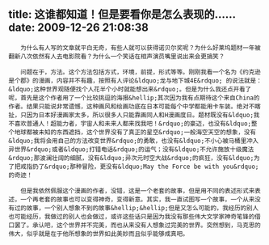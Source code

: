 title: 这谁都知道！但是要看你是怎么表现的……
date: 2009-12-26 21:08:38
---

    　　为什么有人写的文章就平白无奇，有些人就可以获得诺贝尔奖呢？为什么好莱坞题材一年被翻新八次依然有人去电影院看？为什么一个笑话在相声演员嘴里说出来会更搞笑？

    　　问题在于，方法。这个方法包括方式，环境，前提，形式等等。刚刚我看一个名为《约克逊是个郡》的漫画，内容并不有趣，按照有人评论&ldquo;龙与地下城4E&rdquo; 的说法就是：&ldquo;这种世界观随便找个人花半个小时就能想出来&rdquo;。但是为什么我还点开看了呢，首先是这个作者用了一个比较挑逗的海报&hellip;其次因为我有点期待这个来自China的作者。结果只能说非常遗憾，这种画风和绘画功底在日本可能每个中学都能用卡车装。绝对不瞎扯，只因为日本好漫画家太多，所以很多人只能靠画同人和H漫画度日。题材既没有&ldquo;我不喜欢普通人！超能力者，宇宙人和未来人都来找我吧！&rdquo;的豪迈，也没有&ldquo;整个地球都被未知的东西遮挡，这个世界没有了真正的星空&rdquo;一般海空天空的想象，没有&ldquo;我将会用自己的方法改变世界&rdquo;的勇敢，也没有&ldquo;不小心被马桶里冲入异世界&rdquo;或者&ldquo;打错电话&rdquo;的运气；没有&ldquo;不允许施放十级魔法&rdquo;那波澜壮阔的细腻，没有&ldquo;异次元时空大战&rdquo;的疯狂，没有&ldquo;为了把戒指扔了&rdquo;那种冒险，更没有&ldquo;May the Force be with you&rdquo;的奇迹！

    　　但是我依然佩服这个漫画的作者，没错，这是一个老套的故事，但是用不同的表述形式来表述，一个再老套的故事也可以变得神奇，变得新意。其实，我一直试图写一个故事，一个从来没有过的故事，一个别人想象不到的故事&hellip;&hellip;但是又怎么可能的，我经历的别人也可能经历，我做过的别人也会做过，或许这些话只是因为我没有那些伟大文学家神奇笔锋的借口罢了。承认吧，这个世界并不完美，而也从来没有人想象过完美的世界。突然想到，马克思的伟大，似乎就是在于他所想象的世界如此美妙而且似乎能够成真吧。
